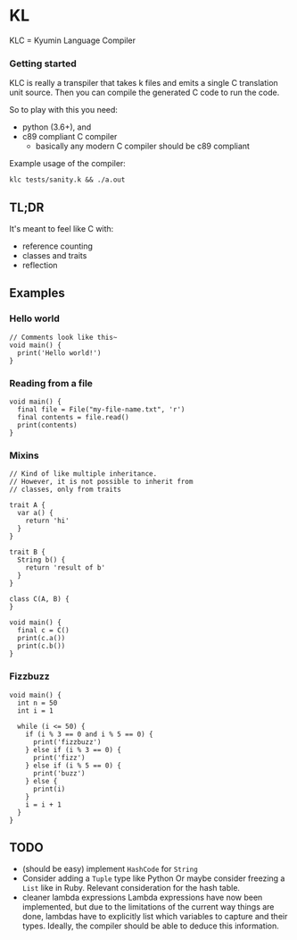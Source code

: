 # KL
KLC = Kyumin Language Compiler

### Getting started

KLC is really a transpiler that takes k files and emits a single
C translation unit source. Then you can compile the generated C
code to run the code.

So to play with this you need:
  * python (3.6+), and
  * c89 compliant C compiler
    - basically any modern C compiler should be c89 compliant

Example usage of the compiler:

```
klc tests/sanity.k && ./a.out
```

## TL;DR

It's meant to feel like C with:
* reference counting
* classes and traits
* reflection

## Examples

### Hello world
```
// Comments look like this~
void main() {
  print('Hello world!')
}
```

### Reading from a file
```
void main() {
  final file = File("my-file-name.txt", 'r')
  final contents = file.read()
  print(contents)
}
```

### Mixins
```
// Kind of like multiple inheritance.
// However, it is not possible to inherit from
// classes, only from traits

trait A {
  var a() {
    return 'hi'
  }
}

trait B {
  String b() {
    return 'result of b'
  }
}

class C(A, B) {
}

void main() {
  final c = C()
  print(c.a())
  print(c.b())
}
```

### Fizzbuzz
```
void main() {
  int n = 50
  int i = 1

  while (i <= 50) {
    if (i % 3 == 0 and i % 5 == 0) {
      print('fizzbuzz')
    } else if (i % 3 == 0) {
      print('fizz')
    } else if (i % 5 == 0) {
      print('buzz')
    } else {
      print(i)
    }
    i = i + 1
  }
}
```

## TODO

* (should be easy) implement `HashCode` for `String`
* Consider adding a `Tuple` type like Python
  Or maybe consider freezing a `List` like in Ruby.
  Relevant consideration for the hash table.
* cleaner lambda expressions
  Lambda expressions have now been implemented,
  but due to the limitations of the current way things are done,
  lambdas have to explicitly list which variables to capture
  and their types. Ideally, the compiler should be able to
  deduce this information.
